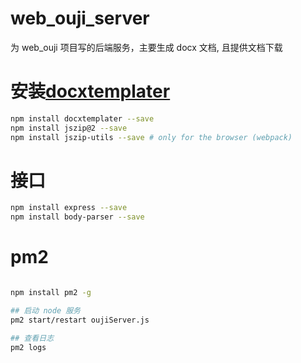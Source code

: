 # web_ouji_server

为 web_ouji 项目写的后端服务，主要生成 docx 文档, 且提供文档下载

# 安装[docxtemplater](https://docxtemplater.com/)

```bash
npm install docxtemplater --save
npm install jszip@2 --save
npm install jszip-utils --save # only for the browser (webpack)
```

# 接口

```bash
npm install express --save
npm install body-parser --save
```


# pm2 
```bash

npm install pm2 -g

## 启动 node 服务
pm2 start/restart oujiServer.js

## 查看日志
pm2 logs
```